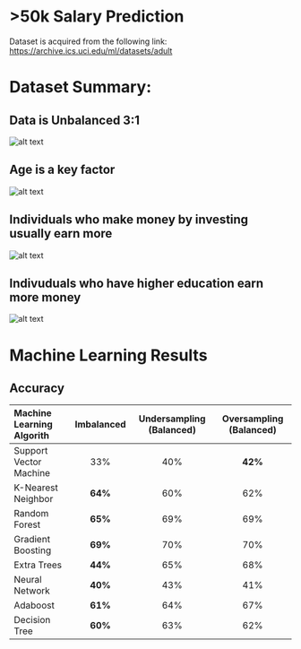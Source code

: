 # >50k Salary Prediction
Dataset is acquired from the following link: https://archive.ics.uci.edu/ml/datasets/adult

# Dataset Summary:
## Data is Unbalanced 3:1
![alt text](https://github.com/nickbiso/50k-Salary-Prediction/blob/master/plots/unbalanced.png)

## Age is a key factor
![alt text](https://github.com/nickbiso/50k-Salary-Prediction/blob/master/plots/age.png)

## Individuals who make money by investing usually earn more  
![alt text](https://github.com/nickbiso/50k-Salary-Prediction/blob/master/plots/capitalgains.png)

## Indivuduals who have higher education earn more money
![alt text](https://github.com/nickbiso/50k-Salary-Prediction/blob/master/plots/education.png)

# Machine Learning Results
## Accuracy


|Machine Learning Algorith      |	Imbalanced |	Undersampling (Balanced)	|	 Oversampling (Balanced)	  |
|:----------------------|:-------------------:|:-------------:|:---------------:|
|	Support Vector Machine|	33%	                |	40%	          |	**42%**	            |
|	K-Nearest Neighbor	  |	**64%**	                |	60%	          |	62%	            |
|	Random Forest	        |	**65%**	                |	69%	          |	69%	            |           
|	Gradient Boosting	    |	**69%**	                |	70%	          |	70%	            |
|	Extra Trees	          |	**44%**               	|	65%	          |	68%	            |
|	Neural Network	      |	**40%**	                |	43%	          |	41%	            |
|	Adaboost	            |	**61%**               	|	64%	          |	67%	            |
|	Decision Tree	        |	**60%**                |	63%         	|	62%	            |

